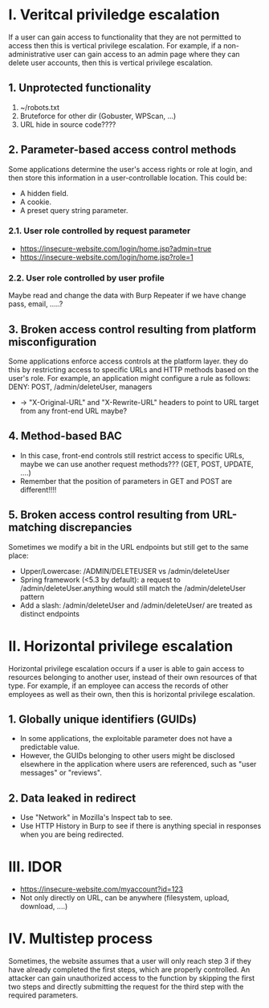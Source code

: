 # I. Veritcal priviledge escalation
If a user can gain access to functionality that they are not permitted to access then this is vertical privilege escalation. For example, if a non-administrative user can gain access to an admin page where they can delete user accounts, then this is vertical privilege escalation.

## 1. Unprotected functionality
1. ~/robots.txt
2. Bruteforce for other dir (Gobuster, WPScan, ...)
3. URL hide in source code????

## 2. Parameter-based access control methods
Some applications determine the user's access rights or role at login, and then store this information in a user-controllable location. This could be:
  - A hidden field.
  - A cookie.
  - A preset query string parameter.
### 2.1. User role controlled by request parameter
- https://insecure-website.com/login/home.jsp?admin=true
- https://insecure-website.com/login/home.jsp?role=1
### 2.2. User role controlled by user profile
Maybe read and change the data with Burp Repeater if we have change pass, email, .....?

## 3. Broken access control resulting from platform misconfiguration
Some applications enforce access controls at the platform layer. they do this by restricting access to specific URLs and HTTP methods based on the user's role.
For example, an application might configure a rule as follows: DENY: POST, /admin/deleteUser, managers
- -> "X-Original-URL" and "X-Rewrite-URL" headers to point to URL target from any front-end URL maybe?

## 4. Method-based BAC
- In this case, front-end controls still restrict access to specific URLs, maybe we can use another request methods??? (GET, POST, UPDATE, ....)
- Remember that the position of parameters in GET and POST are different!!!!

## 5. Broken access control resulting from URL-matching discrepancies
Sometimes we modify a bit in the URL endpoints but still get to the same place:
- Upper/Lowercase: /ADMIN/DELETEUSER vs /admin/deleteUser
- Spring framework (<5.3 by default): a request to /admin/deleteUser.anything would still match the /admin/deleteUser pattern
- Add a slash: /admin/deleteUser and /admin/deleteUser/ are treated as distinct endpoints 

# II. Horizontal privilege escalation
Horizontal privilege escalation occurs if a user is able to gain access to resources belonging to another user, instead of their own resources of that type. For example, if an employee can access the records of other employees as well as their own, then this is horizontal privilege escalation.

## 1. Globally unique identifiers (GUIDs)
- In some applications, the exploitable parameter does not have a predictable value.
- However, the GUIDs belonging to other users might be disclosed elsewhere in the application where users are referenced, such as "user messages" or "reviews".

## 2. Data leaked in redirect
- Use "Network" in Mozilla's Inspect tab to see.
- Use HTTP History in Burp to see if there is anything special in responses when you are being redirected.

# III. IDOR
- https://insecure-website.com/myaccount?id=123
- Not only directly on URL, can be anywhere (filesystem, upload, download, ....)

# IV. Multistep process
Sometimes, the website assumes that a user will only reach step 3 if they have already completed the first steps, which are properly controlled. An attacker can gain unauthorized access to the function by skipping the first two steps and directly submitting the request for the third step with the required parameters.
